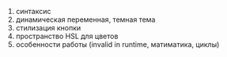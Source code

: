 1. синтаксис
2. динамическая переменная, темная тема
3. стилизация кнопки
4. пространство HSL для цветов
5. особенности работы (invalid in runtime, матиматика, циклы)

